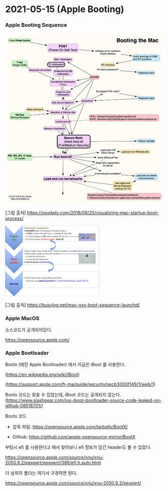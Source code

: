 # 2021-05-15 (Apple Booting)

### Apple Booting Sequence

![img](images/210515_apple_booting_01.png)

[그림 출처] https://osxdaily.com/2018/08/25/visualizing-mac-startup-boot-process/

![OSX boot sequence](images/210515_apple_booting_02.png)

[그림 출처] https://busylog.net/mac-osx-boot-sequence-launchd/

### Apple MacOS

소스코드가 공개되어있다.

https://opensource.apple.com/

### Apple Bootloader

Bootx (예전 Apple Bootloader) 에서 지금은 iBoot 를 사용한다.

(https://en.wikipedia.org/wiki/IBoot)

(https://support.apple.com/fr-ma/guide/security/secb3000f149/1/web/1)

Bootx 코드는 찾을 수 있었는데, iBoot 코드는 공개되지 않는다. (https://www.slashgear.com/ios-iboot-bootloader-source-code-leaked-on-github-08518701/)

Bootx 코드

- 압축 파일: https://opensource.apple.com/tarballs/BootX/

- Github: https://github.com/apple-opensource-mirror/BootX

부팅시 efi 를 사용한다고 해서 찾아보니 efi 정보가 담긴 header도 볼 수 있었다.

https://opensource.apple.com/source/xnu/xnu-2050.9.2/pexpert/pexpert/i386/efi.h.auto.html

더 상위의 폴더는 여기서 구경하면 된다.

https://opensource.apple.com/source/xnu/xnu-2050.9.2/pexpert/




